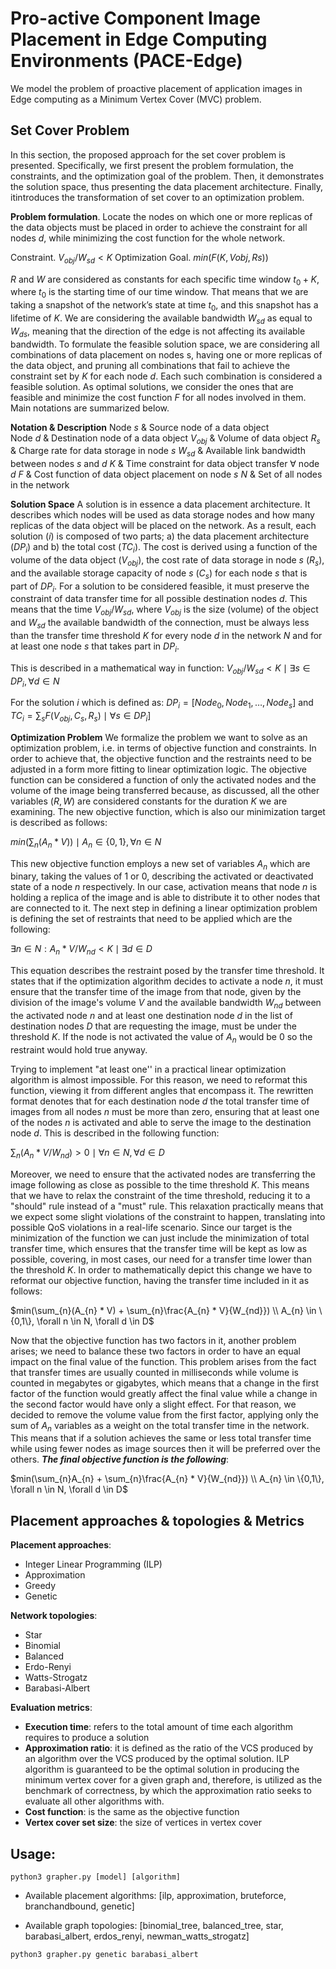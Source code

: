 # Pro-active Component Image Placement in Edge Computing Environments (PACE-Edge)
  
We model the problem of proactive placement of application images in Edge computing as a Minimum Vertex Cover (MVC) problem. 

## Set Cover Problem

In this section, the proposed approach for the set cover problem is presented. Specifically, we first present the problem formulation, the constraints, and the optimization goal of the problem. Then, it demonstrates the solution space, thus presenting the data placement architecture. Finally, itintroduces the transformation of set cover to an optimization problem.

**Problem formulation**. Locate the nodes on which one or more replicas of the data objects must be placed in order to achieve the constraint for all nodes $d$, while minimizing the cost function for the whole network.

Constraint. $V_{obj} / W_{sd} < K$ 
Optimization Goal. $min(F(K,Vobj,Rs))$ 

$R$ and $W$ are considered as constants for each specific time window $t_0+K$, where $t_0$ is the starting time of our time window. That means that we are taking a snapshot of the network’s state at time $t_0$, and this snapshot has a lifetime of $K$. We are considering the available bandwidth $W_{sd}$ as equal to $W_{ds}$, meaning that the direction of the edge is not affecting its available bandwidth. To formulate the feasible solution space, we are considering all combinations of data placement on nodes s, having one or more replicas of the data object, and pruning all combinations that fail to achieve the constraint set by $K$ for each node $d$. Each such combination is considered a feasible solution. As optimal solutions, we consider the ones that are feasible and minimize the cost function $F$ for all nodes involved in them. Main notations are summarized below.

  **Notation & Description**
  Node $s$ & Source node of a data object  
  Node $d$ & Destination node of a data object 
  $V_{obj}$ & Volume of data object 
  $R_s$   & Charge rate for data storage in node $s$ 
  $W_{sd}$ & Available link bandwidth between nodes $s$ and $d$ 
  $K$      & Time constraint for data object transfer $\forall$ node $d$
  $F$      & Cost function of data object placement on node $s$ 
  $N$      & Set of all nodes in the network


**Solution Space**
A solution is in essence a data placement architecture. It describes which nodes will be used as data storage nodes and how many replicas of the data object will be placed on the network. As a result, each solution ($i$) is composed of two parts; a) the data placement architecture ($DP_i$) and b) the total cost ($TC_i$). The cost is derived using a function of the volume of the data object ($V_{obj}$), the cost rate of data storage in node $s$ ($R_s$), and the available storage capacity of node $s$ ($C_s$) for each node $s$ that is part of $DP_i$. For a solution to be considered feasible, it must preserve the constraint of data transfer time for all possible destination nodes $d$. This means that the time $V_{obj} / W_{sd}$, where $V_{obj}$ is the size (volume) of the object and $W_{sd}$ the available bandwidth of the connection, must be always less than the transfer time threshold $K$ for every node $d$ in the network $N$ and for at least one node $s$ that takes part in $DP_i$. 

This is described in a mathematical way in function:
$V_{obj} / W_{sd} < K \mid \exists s \in DP_i, \forall d \in N$

For the solution $i$ which is defined as:
$DP_i = [Node_0,Node_1,\dots,Node_s] \text{  and  }$
$TC_i = \sum_s{F(V_{obj},C_s,R_s) \mid \forall s \in DP_i}]$

**Optimization Problem**
We formalize the problem we want to solve as an optimization problem, i.e. in terms of objective function and constraints. In order to achieve that, the objective function and the restraints need to be adjusted in a form more fitting to linear optimization logic. The objective function can be considered a function of only the activated nodes and the volume of the image being transferred because, as discussed, all the other variables ($R,W$) are considered constants for the duration $K$ we are examining. The new objective function, which is also our minimization target is described as follows:

$min(\sum_{n}(A_{n} * V)) \mid A_{n} \in \{0,1\}, \forall n \in N$


This new objective function employs a new set of variables $A_{n}$ which are binary, taking the values of 1 or 0, describing the activated or deactivated state of a node $n$ respectively. In our case, activation means that node $n$ is holding a replica of the image and is able to distribute it to other nodes that are connected to it. 
The next step in defining a linear optimization problem is defining the set of restraints that need to be applied which are the following:

$\exists n \in N: A_{n} * V / W_{nd} < K \mid \exists d \in D$


This equation describes the restraint posed by the transfer time threshold. It states that if the optimization algorithm decides to activate a node $n$, it must ensure that the transfer time of the image from that node, given by the division of the image's volume $V$ and the available bandwidth $W_{nd}$ between the activated node $n$ and at least one destination node $d$ in the list of destination nodes $D$ that are requesting the image, must be under the threshold $K$. If the node is not activated the value of $A_{n}$ would be 0 so the restraint would hold true anyway. 

Trying to implement "at least one'' in a practical linear optimization algorithm is almost impossible. For this reason, we need to reformat this function, viewing it from different angles that encompass it. The rewritten format denotes that for each destination node $d$ the total transfer time of images from all nodes $n$ must be more than zero, ensuring that at least one of the nodes $n$ is activated and able to serve the image to the destination node $d$. This is described in the following function:

$\sum_{n}(A_{n} * V /  W_{nd}) > 0 \mid \forall n \in N, \forall d \in D$


Moreover, we need to ensure that the activated nodes are transferring the image following as close as possible to the time threshold $K$. This means that we have to relax the constraint of the time threshold, reducing it to a "should" rule instead of a "must" rule. This relaxation practically means that we expect some slight violations of the constraint to happen, translating into possible QoS violations in a real-life scenario. Since our target is the minimization of the function we can just include the minimization of total transfer time, which ensures that the transfer time will be kept as low as possible, covering, in most cases, our need for a transfer time lower than the threshold $K$. In order to mathematically depict this change we have to reformat our objective function, having the transfer time included in it as follows:

$min(\sum_{n}(A_{n} * V) + \sum_{n}\frac{A_{n} * V}{W_{nd}}) \\ 
A_{n} \in \{0,1\}, \forall n \in N, \forall d \in D$


Now that the objective function has two factors in it, another problem arises; we need to balance these two factors in order to have an equal impact on the final value of the function.
This problem arises from the fact that transfer times are usually counted in milliseconds while volume is counted in megabytes or gigabytes, which means that a change in the first factor of the function would greatly affect the final value while a change in the second factor would have only a slight effect. For that reason, we decided to remove the volume value from the first factor, applying only the sum of $A_{n}$ variables as a weight on the total transfer time in the network. This means that if a solution achieves the same or less total transfer time while using fewer nodes as image sources then it will be preferred over the others. ***The final objective function is the following***:


$min(\sum_{n}A_{n} + \sum_{n}\frac{A_{n} * V}{W_{nd}}) \\ 
A_{n} \in \{0,1\}, \forall n \in N, \forall d \in D$

## Placement approaches & topologies & Metrics
**Placement approaches**:

 - Integer Linear Programming (ILP)
 - Approximation
 - Greedy
 - Genetic

**Network topologies**:

 - Star
 - Binomial
 - Balanced
 - Erdo-Renyi
 - Watts-Strogatz
 - Barabasi-Albert

**Evaluation metrics**:

 - **Execution time**: refers to the total amount of time each algorithm requires to produce a solution
 - **Approximation ratio**: it is defined as the ratio of the VCS produced by an algorithm over the VCS produced by the optimal solution. ILP algorithm is guaranteed to be the optimal solution in producing the minimum vertex cover for a given graph and, therefore, is utilized as the benchmark of correctness, by which the approximation ratio seeks to evaluate all other algorithms with. 
-  **Cost function**: is the same as the objective function 
- **Vertex cover set size**: the size of vertices in vertex cover

 
## Usage:  
  
```python3 grapher.py [model] [algorithm]```  

 - Available placement algorithms: [ilp, approximation, bruteforce,
   branchandbound, genetic]  
   
 - Available graph topologies: [binomial_tree,   balanced_tree, star, barabasi_albert, erdos_renyi,    newman_watts_strogatz]



  
```python3 grapher.py genetic barabasi_albert```